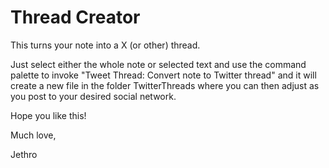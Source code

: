 # Thread Creator
This turns your note into a X (or other) thread. 

Just select either the whole note or selected text and use the command palette to invoke "Tweet Thread: Convert note to Twitter thread" and it will create a new file in the folder TwitterThreads where you can then adjust as you post to your desired social network. 

Hope you like this! 

Much love, 

Jethro


